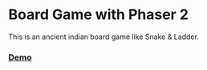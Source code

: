 # Board Game with Phaser 2
This is an ancient indian board game like Snake &amp; Ladder.
### [Demo](https://jit-talukdar.github.io/boardgame/)
